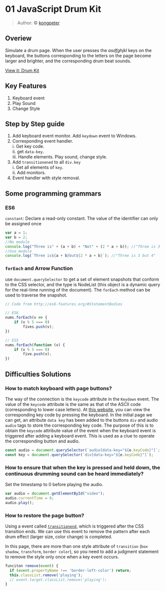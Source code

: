 # 01 JavaScript Drum Kit

> Author: © [kongpeter](github.com/kongpeter)

## Overiew
Simulate a drum page. When the user presses the *asdfghjkl* keys on the keyboard, the buttons corresponding to the letters on the page become larger and brighter, and the corresponding drum beat sounds.

[View it: Drum Kit](https://kongpeter.github.io/JavaScript30/1-Drum%20Kit/)

## Key Features

1. Keyboard event
2. Play Sound
3. Change Style


## Step by Step guide

1. Add keyboard event monitor. Add `keydown` event to Windows.
2.  Corresponding event handler.\
   i. Get key code.\
   ii. get `data-key`.\
   iii. Handle elements. Play sound, change style.  
3. Add `transitionened` to all `div.key`\
   i. Get all elements of `key`.\
   ii. Add monitors.
4. Event handler with style removal.



## Some programming grammars
### ES6
``constant``: Declare a read-only constant. The value of the identifier can only be assigned once

````javascript
var a = 1;
var b = 2;
//No module
console.log("Three is" + (a + b) + "Not" + (2 * a + b)); //"Three is 3 but 4"
//Use module
console.log(`Three is${a + b}but${2 * a + b}`); //"Three is 3 but 4"
````


### ``forEach`` and Arrow Function

use `document.querySelector` to get a set of element snapshots that conform to the CSS selector, and the type is NodeList (this object is a dynamic query for the real-time running of the document). The `forEach` method can be used to traverse the snapshot.

```javascript
// Code from http://es6-features.org/#StatementBodies

// ES6
nums.forEach(v => {
	if (v % 5 === 0)
		fives.push(v);
})

// ES5
nums.forEach(function (v) {
	if (v % 5 === 0)
		five.push(v);
})
```


## Difficulties Solutions

### How to match keyboard with page buttons?
The way of the connection is the `keycode` attribute in the `Keydown` event. The value of the `keycode` attribute is the same as that of the ASCII code (corresponding to lower case letters). At [this website](http://keycode.info/), you can view the corresponding key code by pressing the keyboard.
In the initial page we can get, an attribute `data key` has been added to the buttons `div` and audio `audio` tags to store the corresponding key code. The purpose of this is to obtain the `keycode` attribute value of the event when the keyboard event is triggered after adding a keyboard event. This is used as a clue to operate the corresponding button and audio.

````javascript
const audio = document.querySelector(`audio[data-key="${e.keyCode}"]`;
const key = document.querySelector(`div[data-key="${e.keyCode}"]`);
````

### How to ensure that when the key is pressed and held down, the continuous drumming sound can be heard immediately?

Set the timestamp to 0 before playing the audio.

````javascript
var audio = document.getElementById("video"); 
audio.currentTime = 0;
audio.play();
````

### How to restore the page button?
Using a event called [`transitionend`](https://developer.mozilla.org/zh-CN/docs/Web/Events/transitionend), which is triggered after the CSS transition ends. We can use this event to remove the pattern after each drum effect (larger size, color change) is completed.

In this page, there are more than one style attribute of `transition` (`box shadow`, `transform`, `border color`), so you need to add a judgment statement to remove the style only once when a key event occurs.

````javascript
funciton remove(event) {
  if (event.propertyName !== 'border-left-color') return;
  this.classList.remove('playing');
  // event.target.classList.remove('playing');
}
````